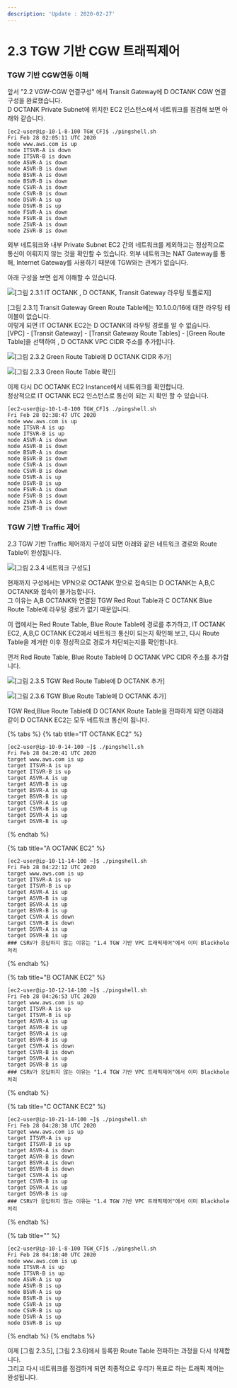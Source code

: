 ```yaml
---
description: 'Update : 2020-02-27'
---
```


# 2.3 TGW 기반 CGW 트래픽제어

### TGW 기반 CGW연동 이해

앞서 "2.2 VGW-CGW 연결구성" 에서 Transit Gateway에 D OCTANK CGW 연결구성을 완료했습니다.  
D OCTANK Private Subnet에 위치한 EC2 인스턴스에서 네트워크를 점검해 보면 아래와 같습니다.

```text
[ec2-user@ip-10-1-8-100 TGW_CF]$ ./pingshell.sh
Fri Feb 28 02:05:11 UTC 2020
node www.aws.com is up
node ITSVR-A is down
node ITSVR-B is down
node ASVR-A is down
node ASVR-B is down
node BSVR-A is down
node BSVR-B is down
node CSVR-A is down
node CSVR-B is down
node DSVR-A is up
node DSVR-B is up
node FSVR-A is down
node FSVR-B is down
node ZSVR-A is down
node ZSVR-B is down
```

외부 네트워크와 내부 Private Subnet EC2 간의 네트워크를 제외하고는 정상적으로 통신이 이뤄지지 않는 것을 확인할 수 있습니다. 외부 네트워크는 NAT Gateway를 통해, Internet Gateway를 사용하기 때문에 TGW와는 관계가 없습니다.

아래 구성을 보면 쉽게 이해할 수 있습니다.

![\[&#xADF8;&#xB9BC; 2.3.1 IT OCTANK , D OCTANK, Transit Gateway &#xB77C;&#xC6B0;&#xD305; &#xD1A0;&#xD3F4;&#xB85C;&#xC9C0;\]](../.gitbook/assets/2.1.0.topology%20%281%29.png)

\[그림 2.3.1\] Transit Gateway Green Route Table에는 10.1.0.0/16에 대한 라우팅 테이블이 없습니다.  
이렇게 되면 IT OCTANK EC2는 D OCTANK의 라우팅 경로를 알 수 없습니다.  
\[VPC\] - \[Transit Gateway\] - \[Transit Gateway Route Tables\] - \[Green Route Table\]을 선택하여 , D OCTANK VPC CIDR 주소를 추가합니다.

![\[&#xADF8;&#xB9BC; 2.3.2 Green Route Table&#xC5D0; D OCTANK CIDR &#xCD94;&#xAC00;\]](../.gitbook/assets/2.3.2.tgw_green_rt.png)

![\[&#xADF8;&#xB9BC; 2.3.3 Green Route Table &#xD655;&#xC778;\]](../.gitbook/assets/2.3.3.tgw_green_rt.png)

이제 다시 DC OCTANK EC2 Instance에서 네트워크를 확인합니다.  
정상적으로 IT OCTANK EC2 인스턴스로 통신이 되는 지 확인 할 수 있습니다.

```text
[ec2-user@ip-10-1-8-100 TGW_CF]$ ./pingshell.sh
Fri Feb 28 02:38:47 UTC 2020
node www.aws.com is up
node ITSVR-A is up
node ITSVR-B is up
node ASVR-A is down
node ASVR-B is down
node BSVR-A is down
node BSVR-B is down
node CSVR-A is down
node CSVR-B is down
node DSVR-A is up
node DSVR-B is up
node FSVR-A is down
node FSVR-B is down
node ZSVR-A is down
node ZSVR-B is down
```

### TGW 기반 Traffic 제어

2.3 TGW 기반 Traffic 제어까지 구성이 되면 아래와 같은 네트워크 경로와 Route Table이 완성됩니다.

![\[&#xADF8;&#xB9BC; 2.3.4 &#xB124;&#xD2B8;&#xC6CC;&#xD06C; &#xAD6C;&#xC131;&#xB3C4;\]](../.gitbook/assets/2.3.4.tgw_cgw_vgw_flow.png)

현재까지 구성에서는 VPN으로 OCTANK 망으로 접속되는 D OCTANK는 A,B,C OCTANK와 접속이 불가능합니다.  
그 이유는 A,B OCTANK와 연결된 TGW Red Rout Table과 C OCTANK Blue Route Table에 라우팅 경로가 없기 때문입니다.

이 랩에서는 Red Route Table, Blue Route Table에 경로를 추가하고, IT OCTANK EC2, A,B,C OCTANK EC2에서 네트워크 통신이 되는지 확인해 보고, 다시 Route Table을 제거한 이후 정상적으로 경로가 차단되는지를 확인합니다.

먼저 Red Route Table, Blue Route Table에 D OCTANK VPC CIDR 주소를 추가합니다.

![\[&#xADF8;&#xB9BC; 2.3.5 TGW Red Route Table&#xC5D0; D OCTANK &#xCD94;&#xAC00;\]](../.gitbook/assets/2.3.5.tgw_routeadd.png)

![\[&#xADF8;&#xB9BC; 2.3.6 TGW Blue Route Table&#xC5D0; D OCTANK &#xCD94;&#xAC00;\]](../.gitbook/assets/2.3.6.tgw_routeadd.png)

TGW Red,Blue Route Table에 D OCTANK Route Table을 전파하게 되면 아래와 같이 D OCTANK EC2는 모두 네트워크 통신이 됩니다. 

{% tabs %}
{% tab title="IT OCTANK EC2" %}
```text
[ec2-user@ip-10-0-14-100 ~]$ ./pingshell.sh
Fri Feb 28 04:20:41 UTC 2020
target www.aws.com is up
target ITSVR-A is up
target ITSVR-B is up
target ASVR-A is up
target ASVR-B is up
target BSVR-A is up
target BSVR-B is up
target CSVR-A is up
target CSVR-B is up
target DSVR-A is up
target DSVR-B is up
```
{% endtab %}

{% tab title="A OCTANK EC2" %}
```text
[ec2-user@ip-10-11-14-100 ~]$ ./pingshell.sh
Fri Feb 28 04:22:12 UTC 2020
target www.aws.com is up
target ITSVR-A is up
target ITSVR-B is up
target ASVR-A is up
target ASVR-B is up
target BSVR-A is up
target BSVR-B is up
target CSVR-A is down
target CSVR-B is down
target DSVR-A is up
target DSVR-B is up
### CSRV가 응답하지 않는 이유는 "1.4 TGW 기반 VPC 트래픽제어"에서 이미 Blackhole 처리
```
{% endtab %}

{% tab title="B OCTANK EC2" %}
```text
[ec2-user@ip-10-12-14-100 ~]$ ./pingshell.sh
Fri Feb 28 04:26:53 UTC 2020
target www.aws.com is up
target ITSVR-A is up
target ITSVR-B is up
target ASVR-A is up
target ASVR-B is up
target BSVR-A is up
target BSVR-B is up
target CSVR-A is down
target CSVR-B is down
target DSVR-A is up
target DSVR-B is up
### CSRV가 응답하지 않는 이유는 "1.4 TGW 기반 VPC 트래픽제어"에서 이미 Blackhole 처리
```
{% endtab %}

{% tab title="C OCTANK EC2" %}
```
[ec2-user@ip-10-21-14-100 ~]$ ./pingshell.sh
Fri Feb 28 04:28:38 UTC 2020
target www.aws.com is up
target ITSVR-A is up
target ITSVR-B is up
target ASVR-A is down
target ASVR-B is down
target BSVR-A is down
target BSVR-B is down
target CSVR-A is up
target CSVR-B is up
target DSVR-A is up
target DSVR-B is up
### CSRV가 응답하지 않는 이유는 "1.4 TGW 기반 VPC 트래픽제어"에서 이미 Blackhole 처리

```
{% endtab %}

{% tab title="" %}
```
[ec2-user@ip-10-1-8-100 TGW_CF]$ ./pingshell.sh
Fri Feb 28 04:18:40 UTC 2020
node www.aws.com is up
node ITSVR-A is up
node ITSVR-B is up
node ASVR-A is up
node ASVR-B is up
node BSVR-A is up
node BSVR-B is up
node CSVR-A is up
node CSVR-B is up
node DSVR-A is up
node DSVR-B is up
```
{% endtab %}
{% endtabs %}

이제 \[그림 2.3.5\], \[그림 2.3.6\]에서 등록한 Route Table 전파하는 과정을 다시 삭제합니다.  
그리고 다시 네트워크를 점검하게 되면 최종적으로 우리가 목표로 하는 트래픽 제어는 완성됩니다.





